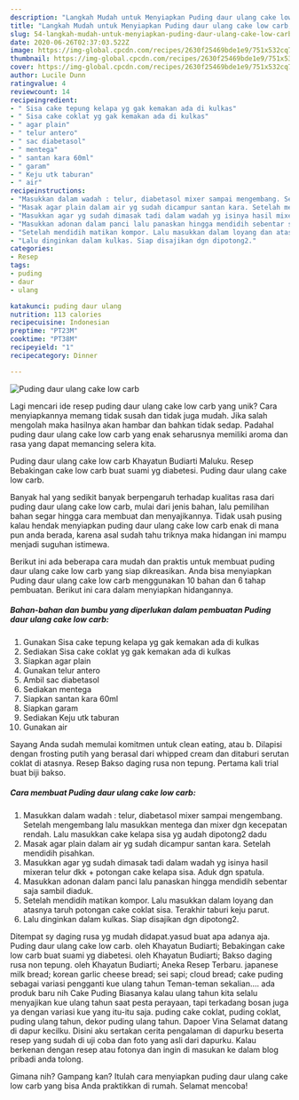 ```yaml
---
description: "Langkah Mudah untuk Menyiapkan Puding daur ulang cake low carb, Sempurna"
title: "Langkah Mudah untuk Menyiapkan Puding daur ulang cake low carb, Sempurna"
slug: 54-langkah-mudah-untuk-menyiapkan-puding-daur-ulang-cake-low-carb-sempurna
date: 2020-06-26T02:37:03.522Z
image: https://img-global.cpcdn.com/recipes/2630f25469bde1e9/751x532cq70/puding-daur-ulang-cake-low-carb-foto-resep-utama.jpg
thumbnail: https://img-global.cpcdn.com/recipes/2630f25469bde1e9/751x532cq70/puding-daur-ulang-cake-low-carb-foto-resep-utama.jpg
cover: https://img-global.cpcdn.com/recipes/2630f25469bde1e9/751x532cq70/puding-daur-ulang-cake-low-carb-foto-resep-utama.jpg
author: Lucile Dunn
ratingvalue: 4
reviewcount: 14
recipeingredient:
- " Sisa cake tepung kelapa yg gak kemakan ada di kulkas"
- " Sisa cake coklat yg gak kemakan ada di kulkas"
- " agar plain"
- " telur antero"
- " sac diabetasol"
- " mentega"
- " santan kara 60ml"
- " garam"
- " Keju utk taburan"
- " air"
recipeinstructions:
- "Masukkan dalam wadah : telur, diabetasol mixer sampai mengembang. Setelah mengembang lalu masukkan mentega dan mixer dgn kecepatan rendah. Lalu masukkan cake kelapa sisa yg audah dipotong2 dadu"
- "Masak agar plain dalam air yg sudah dicampur santan kara. Setelah mendidih pisahkan."
- "Masukkan agar yg sudah dimasak tadi dalam wadah yg isinya hasil mixeran telur dkk + potongan cake kelapa sisa. Aduk dgn spatula."
- "Masukkan adonan dalam panci lalu panaskan hingga mendidih sebentar saja sambil diaduk."
- "Setelah mendidih matikan kompor. Lalu masukkan dalam loyang dan atasnya taruh potongan cake coklat sisa. Terakhir taburi keju parut."
- "Lalu dinginkan dalam kulkas. Siap disajikan dgn dipotong2."
categories:
- Resep
tags:
- puding
- daur
- ulang

katakunci: puding daur ulang 
nutrition: 113 calories
recipecuisine: Indonesian
preptime: "PT23M"
cooktime: "PT38M"
recipeyield: "1"
recipecategory: Dinner

---
```



![Puding daur ulang cake low carb](https://img-global.cpcdn.com/recipes/2630f25469bde1e9/751x532cq70/puding-daur-ulang-cake-low-carb-foto-resep-utama.jpg)

Lagi mencari ide resep puding daur ulang cake low carb yang unik? Cara menyiapkannya memang tidak susah dan tidak juga mudah. Jika salah mengolah maka hasilnya akan hambar dan bahkan tidak sedap. Padahal puding daur ulang cake low carb yang enak seharusnya memiliki aroma dan rasa yang dapat memancing selera kita.

Puding daur ulang cake low carb Khayatun Budiarti Maluku. Resep Bebakingan cake low carb buat suami yg diabetesi. Puding daur ulang cake low carb.

Banyak hal yang sedikit banyak berpengaruh terhadap kualitas rasa dari puding daur ulang cake low carb, mulai dari jenis bahan, lalu pemilihan bahan segar hingga cara membuat dan menyajikannya. Tidak usah pusing kalau hendak menyiapkan puding daur ulang cake low carb enak di mana pun anda berada, karena asal sudah tahu triknya maka hidangan ini mampu menjadi suguhan istimewa.


Berikut ini ada beberapa cara mudah dan praktis untuk membuat puding daur ulang cake low carb yang siap dikreasikan. Anda bisa menyiapkan Puding daur ulang cake low carb menggunakan 10 bahan dan 6 tahap pembuatan. Berikut ini cara dalam menyiapkan hidangannya.

<!--inarticleads1-->

##### Bahan-bahan dan bumbu yang diperlukan dalam pembuatan Puding daur ulang cake low carb:

1. Gunakan  Sisa cake tepung kelapa yg gak kemakan ada di kulkas
1. Sediakan  Sisa cake coklat yg gak kemakan ada di kulkas
1. Siapkan  agar plain
1. Gunakan  telur antero
1. Ambil  sac diabetasol
1. Sediakan  mentega
1. Siapkan  santan kara 60ml
1. Siapkan  garam
1. Sediakan  Keju utk taburan
1. Gunakan  air


Sayang Anda sudah memulai komitmen untuk clean eating, atau b. Dilapisi dengan frosting putih yang berasal dari whipped cream dan ditaburi serutan coklat di atasnya. Resep Bakso daging rusa non tepung. Pertama kali trial buat biji bakso. 

<!--inarticleads2-->

##### Cara membuat Puding daur ulang cake low carb:

1. Masukkan dalam wadah : telur, diabetasol mixer sampai mengembang. Setelah mengembang lalu masukkan mentega dan mixer dgn kecepatan rendah. Lalu masukkan cake kelapa sisa yg audah dipotong2 dadu
1. Masak agar plain dalam air yg sudah dicampur santan kara. Setelah mendidih pisahkan.
1. Masukkan agar yg sudah dimasak tadi dalam wadah yg isinya hasil mixeran telur dkk + potongan cake kelapa sisa. Aduk dgn spatula.
1. Masukkan adonan dalam panci lalu panaskan hingga mendidih sebentar saja sambil diaduk.
1. Setelah mendidih matikan kompor. Lalu masukkan dalam loyang dan atasnya taruh potongan cake coklat sisa. Terakhir taburi keju parut.
1. Lalu dinginkan dalam kulkas. Siap disajikan dgn dipotong2.


Ditempat sy daging rusa yg mudah didapat.yasud buat apa adanya aja. Puding daur ulang cake low carb. oleh Khayatun Budiarti; Bebakingan cake low carb buat suami yg diabetesi. oleh Khayatun Budiarti; Bakso daging rusa non tepung. oleh Khayatun Budiarti; Aneka Resep Terbaru. japanese milk bread; korean garlic cheese bread; sei sapi; cloud bread; cake puding sebagai variasi pengganti kue ulang tahun Teman-teman sekalian…. ada produk baru nih Cake Puding Biasanya kalau ulang tahun kita selalu menyajikan kue ulang tahun saat pesta perayaan, tapi terkadang bosan juga ya dengan variasi kue yang itu-itu saja. puding cake coklat, puding coklat, puding ulang tahun, dekor puding ulang tahun. Dapoer Vina Selamat datang di dapur kecilku. Disini aku sertakan cerita pengalaman di dapurku beserta resep yang sudah di uji coba dan foto yang asli dari dapurku. Kalau berkenan dengan resep atau fotonya dan ingin di masukan ke dalam blog pribadi anda tolong. 

Gimana nih? Gampang kan? Itulah cara menyiapkan puding daur ulang cake low carb yang bisa Anda praktikkan di rumah. Selamat mencoba!
